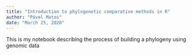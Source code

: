 ```yaml
---
title: "Introduction to phylogenetic comparative methods in R"
author: "Pável Matos"
date: "March 25, 2020"
---
```


This is my notebook describing the process of building a phylogeny using genomic data
